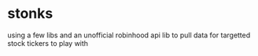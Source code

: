 # stonks

using a few libs and an unofficial robinhood
api lib to pull data for 
targetted stock tickers to play with